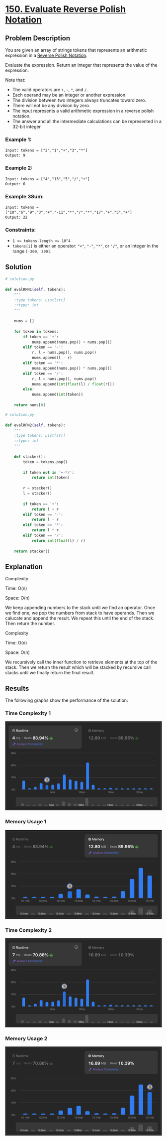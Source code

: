 # [150. Evaluate Reverse Polish Notation](https://leetcode.com/problems/evaluate-reverse-polish-notation/description/)

## Problem Description

You are given an array of strings tokens that represents an arithmetic expression in a [Reverse Polish Notation](https://en.wikipedia.org/wiki/Reverse_Polish_notation).

Evaluate the expression. Return an integer that represents the value of the expression.

Note that:
- The valid operators are `+`, `-`, `*`, and `/`.
- Each operand may be an integer or another expression.
- The division between two integers always truncates toward zero.
- There will not be any division by zero.
- The input represents a valid arithmetic expression in a reverse polish notation.
- The answer and all the intermediate calculations can be represented in a 32-bit integer.

### Example 1:
```plaintext
Input: tokens = ["2","1","+","3","*"]
Output: 9
```

### Example 2:
```plaintext
Input: tokens = ["4","13","5","/","+"]
Output: 6
```

### Example 3Sum:
```plaintext
Input: tokens = ["10","6","9","3","+","-11","*","/","*","17","+","5","+"]
Output: 22
```

### Constraints:
- `1 <= tokens.length <= 10^4`
- `tokens[i]` is either an operator: `"+"`, `"-"`, `"*"`, or `"/"`, or an integer in the range `[-200, 200]`.
  
## Solution

```python
# solution.py

def evalRPN1(self, tokens):
    """
    :type tokens: List[str]
    :rtype: int
    """
    
    nums = []

    for token in tokens:
        if token == '+':
            nums.append(nums.pop() + nums.pop())
        elif token == '-':
            r, l = nums.pop(), nums.pop()
            nums.append(l - r)
        elif token == '*':
            nums.append(nums.pop() * nums.pop())
        elif token == '/':
            r, l = nums.pop(), nums.pop()
            nums.append(int(float(l) / float(r)))
        else:
            nums.append(int(token))
    
    return nums[0]
```

```python
# solution.py

def evalRPN2(self, tokens):
    """
    :type tokens: List[str]
    :rtype: int
    """
    
    def stacker():
        token = tokens.pop()

        if token not in '+-*/':
            return int(token)
        
        r = stacker()
        l = stacker()

        if token == '+':
            return l + r
        elif token == '-':
            return l - r
        elif token == '*':
            return l * r
        elif token == '/':
            return int(float(l) / r)
    
    return stacker()
```

## Explanation
Complexity

Time: O(n)

Space: O(n)

We keep appending numbers to the stack until we find an operator. Once we find one, we pop the numbers from stack to have operands. Then we calucate and append the result. We repeat this until the end of the stack. Then return the number.

Complexity

Time: O(n)

Space: O(n)

We recursively call the inner function to retrieve elements at the top of the stack. Then we return the result which will be stacked by recursive call stacks until we finally return the final result.

## Results

The following graphs show the performance of the solution:

### Time Complexity 1
![Time Complexity](./time1.png)

### Memory Usage 1
![Memory Usage](./space1.png)

### Time Complexity 2
![Time Complexity](./time2.png)

### Memory Usage 2
![Memory Usage](./space2.png)